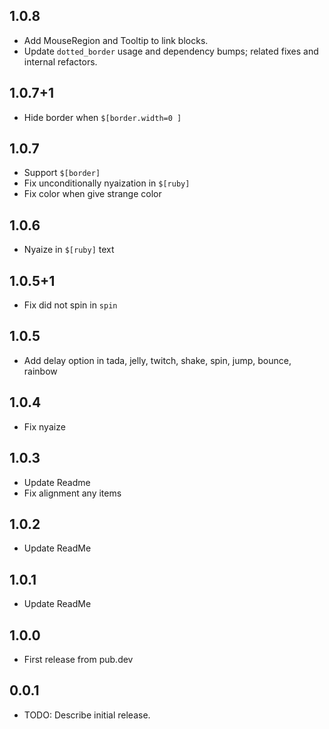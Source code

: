 ## 1.0.8

- Add MouseRegion and Tooltip to link blocks.
- Update `dotted_border` usage and dependency bumps; related fixes and internal refactors.

## 1.0.7+1

* Hide border when `$[border.width=0 ]`

## 1.0.7

* Support `$[border]`
* Fix unconditionally nyaization in `$[ruby]`
* Fix color when give strange color

## 1.0.6

* Nyaize in `$[ruby]` text

## 1.0.5+1

* Fix did not spin in `spin`

## 1.0.5

* Add delay option in tada, jelly, twitch, shake, spin, jump, bounce, rainbow

## 1.0.4

* Fix nyaize

## 1.0.3

* Update Readme
* Fix alignment any items

## 1.0.2

* Update ReadMe

## 1.0.1

* Update ReadMe

## 1.0.0

* First release from pub.dev

## 0.0.1

* TODO: Describe initial release.
